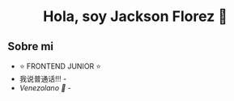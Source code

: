 <div align="center">
<h1 align="center">Hola, soy Jackson Florez 👋</h1>
</div>

<div aling="center>
<img src="[https://i.pinimg.com/originals/27/91/dc/2791dcdda355ff46ccdf4a38c715ebbf.png](https://img2.wallspic.com/crops/2/9/5/8/3/138592/138592-cdigo-3840x2160.jpg)">
</div>

## Sobre mi

- ⭐ FRONTEND JUNIOR ⭐ 
-  我说普通话!!! -
- *Venezolano 💪* -
